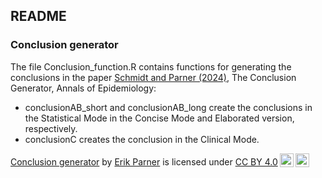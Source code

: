 ## README

### Conclusion generator

The file Conclusion_function.R contains functions for generating the conclusions in the paper [Schmidt and Parner (2024)](https://www.sciencedirect.com/science/article/pii/S1047279724001042), The Conclusion Generator, Annals of Epidemiology:

* conclusionAB_short and conclusionAB_long create the conclusions in the Statistical Mode in the Concise Mode and Elaborated version, respectively.
* conclusionC creates the conclusion in the Clinical Mode.

<p xmlns:cc="http://creativecommons.org/ns#" xmlns:dct="http://purl.org/dc/terms/"><a property="dct:title" rel="cc:attributionURL" href="https://github.com/erikparner/conclusion_generator">Conclusion generator</a> by <a rel="cc:attributionURL dct:creator" property="cc:attributionName" href="https://www.au.dk/vis/person/parner@ph.au.dk">Erik Parner</a> is licensed under <a href="http://creativecommons.org/licenses/by/4.0/?ref=chooser-v1" target="_blank" rel="license noopener noreferrer" style="display:inline-block;">CC BY 4.0<img style="height:22px!important;margin-left:3px;vertical-align:text-bottom;" src="https://mirrors.creativecommons.org/presskit/icons/cc.svg?ref=chooser-v1"><img style="height:22px!important;margin-left:3px;vertical-align:text-bottom;" src="https://mirrors.creativecommons.org/presskit/icons/by.svg?ref=chooser-v1"></a></p>